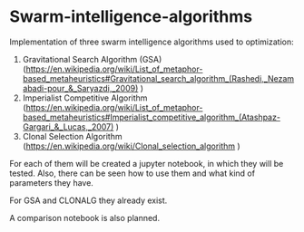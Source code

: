 # Swarm-intelligence-algorithms
Implementation of three swarm intelligence algorithms used to optimization:
1. Gravitational Search Algorithm (GSA) (https://en.wikipedia.org/wiki/List_of_metaphor-based_metaheuristics#Gravitational_search_algorithm_(Rashedi,_Nezamabadi-pour_&_Saryazdi,_2009) )
2. Imperialist Competitive Algorithm (https://en.wikipedia.org/wiki/List_of_metaphor-based_metaheuristics#Imperialist_competitive_algorithm_(Atashpaz-Gargari_&_Lucas,_2007) )
3. Clonal Selection Algorithm (https://en.wikipedia.org/wiki/Clonal_selection_algorithm )

For each of them will be created a jupyter notebook, in which they will be tested. Also, there can be seen how to use them and what kind of parameters they have.

For GSA and CLONALG they already exist.

A comparison notebook is also planned.

